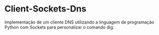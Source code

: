 # Client-Sockets-Dns
Implementação de um cliente DNS utilizando a linguagem de programação Python com Sockets para personalizar o comando dig.
